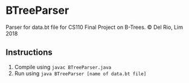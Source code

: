 # BTreeParser
Parser for data.bt file for CS110 Final Project on B-Trees. © Del Rio, Lim 2018

## Instructions
1. Compile using `javac BTreeParser.java`
2. Run using `java BTreeParser [name of data.bt file]`
